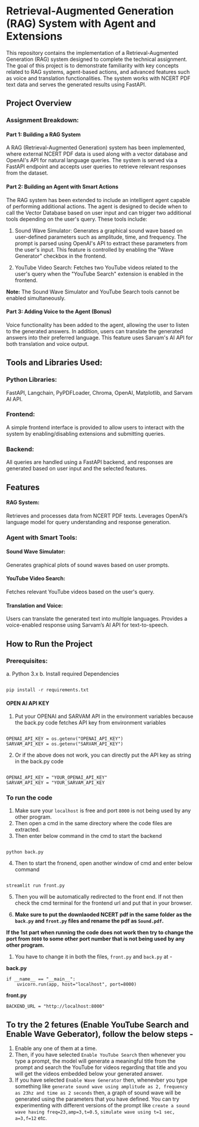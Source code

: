 
# Retrieval-Augmented Generation (RAG) System with Agent and Extensions

This repository contains the implementation of a Retrieval-Augmented Generation (RAG) system designed to complete the technical assignment. The goal of this project is to demonstrate familiarity with key concepts related to RAG systems, agent-based actions, and advanced features such as voice and translation functionalities. The system works with NCERT PDF text data and serves the generated results using FastAPI.

  

## Project Overview

### Assignment Breakdown:

#### Part 1: Building a RAG System

A RAG (Retrieval-Augmented Generation) system has been implemented, where external NCERT PDF data is used along with a vector database and OpenAI's API for natural language queries. The system is served via a FastAPI endpoint and accepts user queries to retrieve relevant responses from the dataset.

  

#### Part 2: Building an Agent with Smart Actions

The RAG system has been extended to include an intelligent agent capable of performing additional actions. The agent is designed to decide when to call the Vector Database based on user input and can trigger two additional tools depending on the user's query. These tools include:

  

1. Sound Wave Simulator: Generates a graphical sound wave based on user-defined parameters such as amplitude, time, and frequency. The prompt is parsed using OpenAI's API to extract these parameters from the user's input. This feature is controlled by enabling the "Wave Generator" checkbox in the frontend.

  

2. YouTube Video Search: Fetches two YouTube videos related to the user's query when the "YouTube Search" extension is enabled in the frontend.

  

**Note:** The Sound Wave Simulator and YouTube Search tools cannot be enabled simultaneously.

  

#### Part 3: Adding Voice to the Agent (Bonus)

Voice functionality has been added to the agent, allowing the user to listen to the generated answers. In addition, users can translate the generated answers into their preferred language. This feature uses Sarvam's AI API for both translation and voice output.

  

## Tools and Libraries Used:

  

### Python Libraries: 
FastAPI, Langchain, PyPDFLoader, Chroma, OpenAI, Matplotlib, and Sarvam AI API.

  

### Frontend: 
A simple frontend interface is provided to allow users to interact with the system by enabling/disabling extensions and submitting queries.

  

### Backend: 
All queries are handled using a FastAPI backend, and responses are generated based on user input and the selected features.

  

## Features

#### RAG System:

Retrieves and processes data from NCERT PDF texts.
Leverages OpenAI’s language model for query understanding and response generation.

  

### Agent with Smart Tools:

#### Sound Wave Simulator: 
Generates graphical plots of sound waves based on user prompts.

  

#### YouTube Video Search:
 Fetches relevant YouTube videos based on the user's query.

  

#### Translation and Voice:

Users can translate the generated text into multiple languages.
Provides a voice-enabled response using Sarvam’s AI API for text-to-speech.

  

## How to Run the Project

  
### Prerequisites:
a. Python 3.x
b. Install required Dependencies

  

```

pip install -r requirements.txt

```

  

#### OPEN AI API KEY

1. Put your OPENAI and SARVAM API in the environment variables because the back.py code fetches API key from environment variables

  

```

OPENAI_API_KEY = os.getenv("OPENAI_API_KEY")
SARVAM_API_KEY = os.getenv("SARVAM_API_KEY")

```

  

2. Or if the above does not work, you can directly put the API key as string in the back.py code

  

```

OPENAI_API_KEY = "YOUR_OPENAI_API_KEY"
SARVAM_API_KEY = "YOUR_SARVAM_API_KEY

```

  

### To run the code

  

1. Make sure your `localhost` is free and port `8000` is not being used by any other program.
2. Then open a cmd in the same directory where the code files are extracted.
3. Then enter below command in the cmd to start the backend

```

python back.py

```

4. Then to start the fronend, open another window of cmd and enter below command

```

streamlit run front.py

```

5. Then you will be automatically redirected to the front end. If not then check the cmd terminal for the frontend url and put that in your browser.

6. **Make sure to put the downlaoded NCERT pdf in the same folder as the `back.py` and `front.py` files and rename the pdf as `Sound.pdf`.**

  

**If the 1st part when running the code does not work then try to change the port from `8000` to some other port number that is not being used by any other program.**
1. You have to change it in both the files, `front.py` and `back.py` at - 

**back.py**
```
if __name__ == "__main__":
    uvicorn.run(app, host="localhost", port=8000)
```
**front.py**
```
BACKEND_URL = "http://localhost:8000"
```

## To try the 2 fetures (Enable YouTube Search and Enable Wave Geberator), follow the below steps - 
1. Enable any one of them at a time.
2. Then, if you have selected `Enable YouTube Search` then whenever you type a prompt, the model will generate a meaningful title from the prompt and search the YouTube for videos regarding that title and you will get the videos embedded below your generated answer.
3. If you have selected `Enable Wave Generator` then, whenevber you type something like `generate sound wave using amplitude as 2, frequency as 23hz and time as 2 seconds` then, a graph of sound wave will be generated using the parameters that you have defined. You can try experimenting with different versions of the prompt like `create a sound wave having freq=23,amp=3,t=0.5`, `simulate wave using t=1 sec, a=3,f=12` etc.